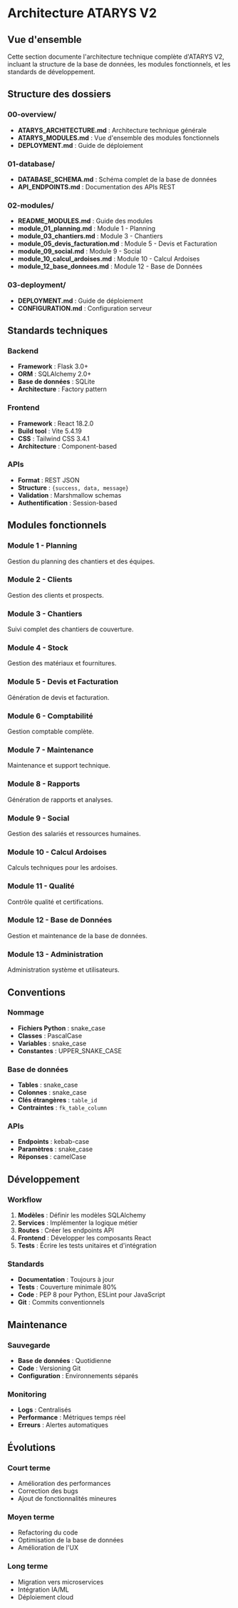 # Architecture ATARYS V2

## Vue d'ensemble

Cette section documente l'architecture technique complète d'ATARYS V2, incluant la structure de la base de données, les modules fonctionnels, et les standards de développement.

## Structure des dossiers

### 00-overview/
- **ATARYS_ARCHITECTURE.md** : Architecture technique générale
- **ATARYS_MODULES.md** : Vue d'ensemble des modules fonctionnels
- **DEPLOYMENT.md** : Guide de déploiement

### 01-database/
- **DATABASE_SCHEMA.md** : Schéma complet de la base de données
- **API_ENDPOINTS.md** : Documentation des APIs REST

### 02-modules/
- **README_MODULES.md** : Guide des modules
- **module_01_planning.md** : Module 1 - Planning
- **module_03_chantiers.md** : Module 3 - Chantiers
- **module_05_devis_facturation.md** : Module 5 - Devis et Facturation
- **module_09_social.md** : Module 9 - Social
- **module_10_calcul_ardoises.md** : Module 10 - Calcul Ardoises
- **module_12_base_donnees.md** : Module 12 - Base de Données

### 03-deployment/
- **DEPLOYMENT.md** : Guide de déploiement
- **CONFIGURATION.md** : Configuration serveur

## Standards techniques

### Backend
- **Framework** : Flask 3.0+
- **ORM** : SQLAlchemy 2.0+
- **Base de données** : SQLite
- **Architecture** : Factory pattern

### Frontend
- **Framework** : React 18.2.0
- **Build tool** : Vite 5.4.19
- **CSS** : Tailwind CSS 3.4.1
- **Architecture** : Component-based

### APIs
- **Format** : REST JSON
- **Structure** : `{success, data, message}`
- **Validation** : Marshmallow schemas
- **Authentification** : Session-based

## Modules fonctionnels

### Module 1 - Planning
Gestion du planning des chantiers et des équipes.

### Module 2 - Clients
Gestion des clients et prospects.

### Module 3 - Chantiers
Suivi complet des chantiers de couverture.

### Module 4 - Stock
Gestion des matériaux et fournitures.

### Module 5 - Devis et Facturation
Génération de devis et facturation.

### Module 6 - Comptabilité
Gestion comptable complète.

### Module 7 - Maintenance
Maintenance et support technique.

### Module 8 - Rapports
Génération de rapports et analyses.

### Module 9 - Social
Gestion des salariés et ressources humaines.

### Module 10 - Calcul Ardoises
Calculs techniques pour les ardoises.

### Module 11 - Qualité
Contrôle qualité et certifications.

### Module 12 - Base de Données
Gestion et maintenance de la base de données.

### Module 13 - Administration
Administration système et utilisateurs.

## Conventions

### Nommage
- **Fichiers Python** : snake_case
- **Classes** : PascalCase
- **Variables** : snake_case
- **Constantes** : UPPER_SNAKE_CASE

### Base de données
- **Tables** : snake_case
- **Colonnes** : snake_case
- **Clés étrangères** : `table_id`
- **Contraintes** : `fk_table_column`

### APIs
- **Endpoints** : kebab-case
- **Paramètres** : snake_case
- **Réponses** : camelCase

## Développement

### Workflow
1. **Modèles** : Définir les modèles SQLAlchemy
2. **Services** : Implémenter la logique métier
3. **Routes** : Créer les endpoints API
4. **Frontend** : Développer les composants React
5. **Tests** : Écrire les tests unitaires et d'intégration

### Standards
- **Documentation** : Toujours à jour
- **Tests** : Couverture minimale 80%
- **Code** : PEP 8 pour Python, ESLint pour JavaScript
- **Git** : Commits conventionnels

## Maintenance

### Sauvegarde
- **Base de données** : Quotidienne
- **Code** : Versioning Git
- **Configuration** : Environnements séparés

### Monitoring
- **Logs** : Centralisés
- **Performance** : Métriques temps réel
- **Erreurs** : Alertes automatiques

## Évolutions

### Court terme
- Amélioration des performances
- Correction des bugs
- Ajout de fonctionnalités mineures

### Moyen terme
- Refactoring du code
- Optimisation de la base de données
- Amélioration de l'UX

### Long terme
- Migration vers microservices
- Intégration IA/ML
- Déploiement cloud 